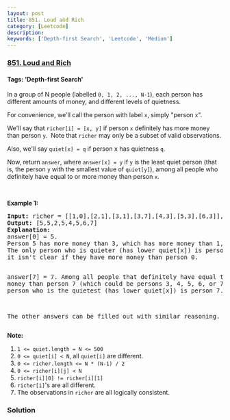 ```yaml
---
layout: post
title: 851. Loud and Rich
category: [Leetcode]
description: 
keywords: ['Depth-first Search', 'Leetcode', 'Medium']
---
```

### [851. Loud and Rich](https://leetcode.com/problems/loud-and-rich)

#### Tags: 'Depth-first Search'

<div class="content__u3I1 question-content__JfgR"><div><p>In a group of N people (labelled <code>0, 1, 2, ..., N-1</code>), each person has different amounts of money, and different levels of quietness.</p>
<p>For convenience, we'll call the person with label <code>x</code>, simply "person <code>x</code>".</p>
<p>We'll say that <code>richer[i] = [x, y]</code> if person <code>x</code> definitely has more money than person <code>y</code>.  Note that <code>richer</code> may only be a subset of valid observations.</p>
<p>Also, we'll say <code>quiet[x] = q</code> if person <font face="monospace">x</font> has quietness <code>q</code>.</p>
<p>Now, return <code>answer</code>, where <code>answer[x] = y</code> if <code>y</code> is the least quiet person (that is, the person <code>y</code> with the smallest value of <code>quiet[y]</code>), among all people who definitely have equal to or more money than person <code>x</code>.</p>
<p> </p>
<div>
<p><strong>Example 1:</strong></p>
<pre><strong>Input: </strong>richer = <span id="example-input-1-1">[[1,0],[2,1],[3,1],[3,7],[4,3],[5,3],[6,3]]</span>, quiet = <span id="example-input-1-2">[3,2,5,4,6,1,7,0]</span>
<strong>Output: </strong><span id="example-output-1">[5,5,2,5,4,5,6,7]</span>
<strong>Explanation: </strong>
answer[0] = 5.
Person 5 has more money than 3, which has more money than 1, which has more money than 0.
The only person who is quieter (has lower quiet[x]) is person 7, but
it isn't clear if they have more money than person 0.

answer[7] = 7.
Among all people that definitely have equal to or more money than person 7
(which could be persons 3, 4, 5, 6, or 7), the person who is the quietest (has lower quiet[x])
is person 7.

The other answers can be filled out with similar reasoning.
</pre>
</div>
<p><strong>Note:</strong></p>
<ol>
<li><code>1 &lt;= quiet.length = N &lt;= 500</code></li>
<li><code>0 &lt;= quiet[i] &lt; N</code>, all <code>quiet[i]</code> are different.</li>
<li><code>0 &lt;= richer.length &lt;= N * (N-1) / 2</code></li>
<li><code>0 &lt;= richer[i][j] &lt; N</code></li>
<li><code>richer[i][0] != richer[i][1]</code></li>
<li><code>richer[i]</code>'s are all different.</li>
<li>The observations in <code>richer</code> are all logically consistent.</li>
</ol>
</div></div>

### Solution
